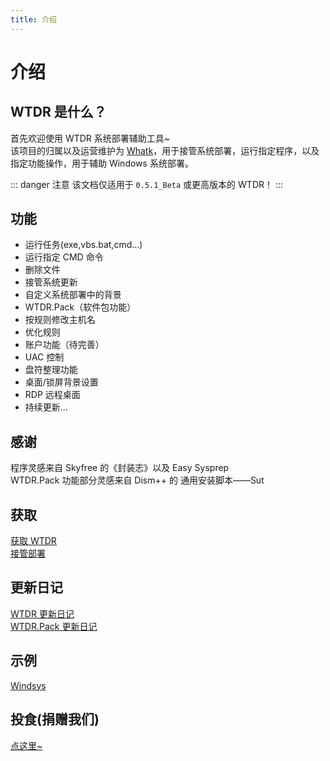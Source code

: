 ```yaml
---
title: 介绍
---
```

# 介绍
## WTDR 是什么？
首先欢迎使用 WTDR 系统部署辅助工具~     
该项目的归属以及运营维护为 [Whatk](https://whatk.me)，用于接管系统部署，运行指定程序，以及指定功能操作，用于辅助 Windows 系统部署。

::: danger 注意
该文档仅适用于 `0.5.1_Beta` 或更高版本的 WTDR！
:::

## 功能
+ 运行任务(exe,vbs.bat,cmd...)
+ 运行指定 CMD 命令
+ 删除文件
+ 接管系统更新
+ 自定义系统部署中的背景
+ WTDR.Pack（软件包功能）
+ 按规则修改主机名
+ 优化规则
+ 账户功能（待完善）
+ UAC 控制
+ 盘符整理功能
+ 桌面/锁屏背景设置
+ RDP 远程桌面
+ 持续更新...

## 感谢
程序灵感来自 Skyfree 的《封装志》以及 Easy Sysprep  
WTDR.Pack 功能部分灵感来自 Dism++ 的 通用安装脚本——Sut

## 获取
[获取 WTDR](/Get)   
[接管部署](/Docs/tackover)

## 更新日记
[WTDR 更新日记](https://mubu.com/doc/5TWn-8JFJQO)   
[WTDR.Pack 更新日记](https://mubu.com/doc/LwA2queo4O)

## 示例
[Windsys](https://windsys.win)

## 投食(捐赠我们)
[点这里~](https://blog.whatk.me/donate)
